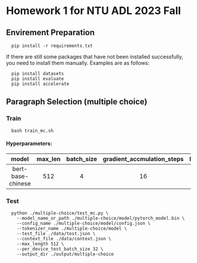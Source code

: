 # Homework 1 for NTU ADL 2023 Fall
## Envirement Preparation
```
  pip install -r requirements.txt
```
If there are still some packages that have not been installed successfully, you need to install them manually. Examples are as follows:
```
  pip install datasets
  pip install evaluate
  pip install accelerate
```
## Paragraph Selection (multiple choice)
### Train
```
  bash train_mc.sh
```
#### Hyperparameters:
| model | max_len | batch_size | gradient_accmulation_steps | learning_rate | weight_decay | num_epochs |
| :---: | :---: | :---: | :---: | :---: | :---: | :---: |
| bert-base-chinese | 512 | 4 | 16 | 3e-5 | 1e-6 | 10 |
### Test
```
  python ./multiple-choice/test_mc.py \
    --model_name_or_path ./multiple-choice/model/pytorch_model.bin \
    --config_name ./multiple-choice/model/config.json \
    --tokenizer_name ./multiple-choice/model \
    --test_file ./data/test.json \
    --context_file ./data/context.json \
    --max_length 512 \
    --per_device_test_batch_size 32 \
    --output_dir ./output/multiple-choice
```
